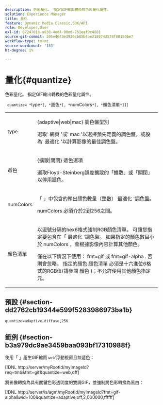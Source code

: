 ```yaml
---
description: 色彩量化。 指定GIF輸出轉換的色彩量化屬性。
solution: Experience Manager
title: 量化
feature: Dynamic Media Classic,SDK/API
role: Developer,User
exl-id: 67247016-a038-4ed4-90ed-751eaf9c4881
source-git-commit: 206e4643e3926cb85b4be2189743578f88180be7
workflow-type: tm+mt
source-wordcount: '183'
ht-degree: 1%

---
```


# 量化{#quantize}

色彩量化。 指定GIF輸出轉換的色彩量化屬性。

` quantize= *`type`*[, *`遞色`*[, *`numColors`*[, *`顏色清單`*]]]`

<table id="simpletable_6BF155FCB8224E7EBFC8D8375AD26A71"> 
 <tr class="strow"> 
  <td class="stentry"> <p> <span class="codeph"> <span class="varname"> type </span> </span> </p> </td> 
  <td class="stentry"> <p> <span class="codeph"> {adaptive|web|mac} </span> 調色盤型別 </p> <p>選取' <span class="codeph"> 網頁 </span>'或' <span class="codeph"> mac </span>'以選擇預先定義的調色盤，或設為' <span class="codeph"> 最適化 </span>'以計算影像的最佳調色盤。 </p> </td> 
 </tr> 
 <tr class="strow"> 
  <td class="stentry"> <p> <span class="codeph"> <span class="varname"> 遞色 </span> </span> </p> </td> 
  <td class="stentry"> <p> <span class="codeph"> {擴散|關閉} </span> 遞色選項 </p> <p>選取Floyd-Steinberg誤差擴散的「擴散」或「關閉」以停用遞色。 </p> </td> 
 </tr> 
 <tr class="strow"> 
  <td class="stentry"> <p> <span class="codeph"> <span class="varname"> numColors </span> </span> </p> </td> 
  <td class="stentry"> <p>「 」中包含的輸出顏色數量（整數） <span class="codeph"> 最適化 </span>'調色盤。 </p> <p> <span class="codeph"> <span class="varname"> numColors </span> </span> 必須介於2到256之間。 </p> </td> 
 </tr> 
 <tr class="strow"> 
  <td class="stentry"> <p> <span class="codeph"> <span class="varname"> 顏色清單 </span> </span> </p> </td> 
  <td class="stentry"> <p>以逗號分隔的hex6格式強制RGB顏色清單。 可讓您指定要包含在「 <span class="codeph"> 最適化 </span>'調色盤。 如果指定的顏色數目小於 <span class="codeph"> numColors </span>，會根據影像內容計算其他顏色。 </p> <p>僅在以下情況下使用： <span class="codeph"> fmt=gif </span> 或 <span class="codeph"> fmt=gif-alpha </span>. 否則會忽略。 指定的顏色 <span class="codeph"> <span class="varname"> 顏色清單 </span> </span> 必須是十六進位6格式的RGB值(請參閱 <span class="codeph"> 顏色 </span>)；不允許使用其他顏色指定元。 </p> </td> 
 </tr> 
</table>

## 預設 {#section-dd2762cb19344e599f5283986973ba1b}

`quantize=adaptive,diffuse,256`

## 範例 {#section-b3a979dc9ae3459baa093bf17310988f}

使用「 」產生GIF縮圖 `web`&#39;浮動視窗且無遞色：

[!DNL http://server/myRootId/myImageId?req=tmb&fmt=gif&quantize=web,off]

將影像轉換為具有關鍵色彩透明度的雙調GIF，並強制將色彩轉換為黑白：

[!DNL http://server/is/agm/myRootId/myImageId?fmt=gif-alpha&wid=100&quantize=adaptive,off,2,000000,ffffff]

